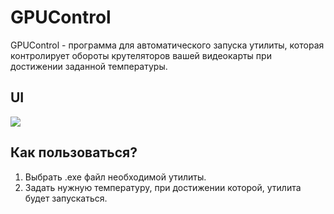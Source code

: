 # GPUControl
GPUControl - программа для автоматического запуска утилиты, которая контролирует обороты крутеляторов вашей видеокарты при достижении заданной температуры.


## UI
<img src="https://github.com/M0doku/GPUControl/assets/88943677/c262f17f-e1b3-41f8-a13a-60e2775a12dc"/>

## Как пользоваться?
1. Выбрать .exe файл необходимой утилиты.
2. Задать нужную температуру, при достижении которой, утилита будет запускаться.
